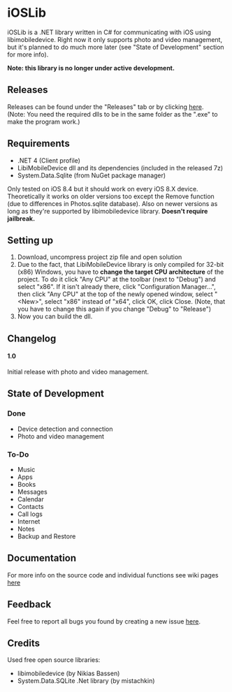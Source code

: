 # iOSLib
iOSLib is a .NET library written in C# for communicating with iOS using libimobiledevice. Right now it only supports photo and video management, but it's planned to do much more later (see "State of Development" section for more info).

<b>Note: this library is no longer under active development.</b>

## Releases
Releases can be found under the "Releases" tab or by clicking [here](https://github.com/geiszla/iOSLib/releases).
<br />(Note: You need the required dlls to be in the same folder as the ".exe" to make the program work.)

## Requirements
 - .NET 4 (Client profile)
 - LibiMobileDevice dll and its dependencies (included in the released 7z)
 - System.Data.Sqlite (from NuGet package manager)

Only tested on iOS 8.4 but it should work on every iOS 8.X device. Theoretically it works on older versions too except the Remove function (due to differences in Photos.sqlite database). Also on newer versions as long as they're supported by libimobiledevice library. <b>Doesn't require jailbreak.</b>

## Setting up
1. Download, uncompress project zip file and open solution
2. Due to the fact, that LibiMobileDevice library is only compiled for 32-bit (x86) Windows, you have to <b>change the target CPU architecture</b> of the project. To do it click "Any CPU" at the toolbar (next to "Debug") and select "x86". If it isn't already there, click "Configuration Manager...", then click "Any CPU" at the top of the newly opened window, select "\<New\>", select "x86" instead of "x64", click OK, click Close. (Note, that you have to change this again if you change "Debug" to "Release")
3. Now you can build the dll.

## Changelog
<h4>1.0</h4>
Initial release with photo and video management.

## State of Development
### Done
 - Device detection and connection
 - Photo and video management

### To-Do
 - Music
 - Apps
 - Books
 - Messages
 - Calendar
 - Contacts
 - Call logs
 - Internet
 - Notes
 - Backup and Restore

## Documentation
For more info on the source code and individual functions see wiki pages [here](https://github.com/geiszla/iOSLib/wiki)

## Feedback
Feel free to report all bugs you found by creating a new issue [here](https://github.com/geiszla/iOSLib/issues).

## Credits
Used free open source libraries:
 - libimobiledevice (by Nikias Bassen)
 - System.Data.SQLite .Net library (by mistachkin)

